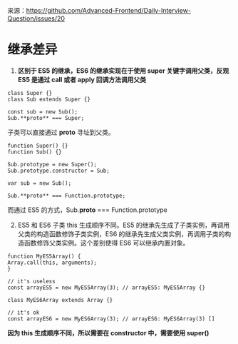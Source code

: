 来源：https://github.com/Advanced-Frontend/Daily-Interview-Question/issues/20


# 继承差异

1. **区别于 ES5 的继承，ES6 的继承实现在于使用 super 关键字调用父类，反观 ES5 是通过 call 或者 apply 回调方法调用父类**
```
class Super {}
class Sub extends Super {}

const sub = new Sub();
Sub.**proto** === Super;
```

子类可以直接通过 **proto** 寻址到父类。
```
function Super() {}
function Sub() {}

Sub.prototype = new Super();
Sub.prototype.constructor = Sub;

var sub = new Sub();

Sub.**proto** === Function.prototype;
```
而通过 ES5 的方式，Sub.**proto** === Function.prototype

2. ES5 和 ES6 子类 this 生成顺序不同。ES5 的继承先生成了子类实例，再调用父类的构造函数修饰子类实例，ES6 的继承先生成父类实例，再调用子类的构造函数修饰父类实例。这个差别使得 ES6 可以继承内置对象。
```
function MyES5Array() {
Array.call(this, arguments);
}

// it's useless
const arrayES5 = new MyES5Array(3); // arrayES5: MyES5Array {}

class MyES6Array extends Array {}

// it's ok
const arrayES6 = new MyES6Array(3); // arrayES6: MyES6Array(3) []
```
**因为 this 生成顺序不同，所以需要在 constructor 中，需要使用 super()**
